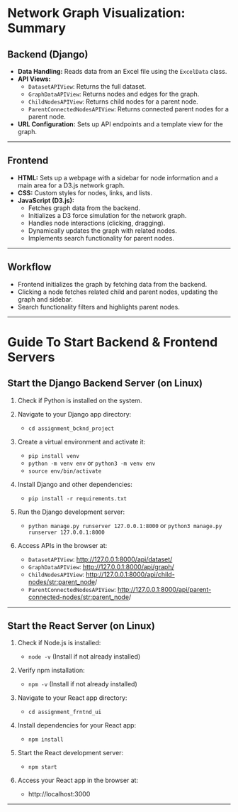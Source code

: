 # Network Graph Visualization: Summary

## Backend (Django)

- **Data Handling:** Reads data from an Excel file using the `ExcelData` class.
- **API Views:**
  - `DatasetAPIView`: Returns the full dataset.
  - `GraphDataAPIView`: Returns nodes and edges for the graph.
  - `ChildNodesAPIView`: Returns child nodes for a parent node.
  - `ParentConnectedNodesAPIView`: Returns connected parent nodes for a parent node.
- **URL Configuration:** Sets up API endpoints and a template view for the graph.

---

## Frontend

- **HTML:** Sets up a webpage with a sidebar for node information and a main area for a D3.js network graph.
- **CSS:** Custom styles for nodes, links, and lists.
- **JavaScript (D3.js):**
  - Fetches graph data from the backend.
  - Initializes a D3 force simulation for the network graph.
  - Handles node interactions (clicking, dragging).
  - Dynamically updates the graph with related nodes.
  - Implements search functionality for parent nodes.

---

## Workflow

- Frontend initializes the graph by fetching data from the backend.
- Clicking a node fetches related child and parent nodes, updating the graph and sidebar.
- Search functionality filters and highlights parent nodes.

---

# Guide To Start Backend & Frontend Servers

## Start the Django Backend Server (on Linux)

1. Check if Python is installed on the system.

2. Navigate to your Django app directory:
   - `cd assignment_bcknd_project`

3. Create a virtual environment and activate it:
   - `pip install venv`
   - `python -m venv env` or `python3 -m venv env`
   - `source env/bin/activate`

4. Install Django and other dependencies:
   - `pip install -r requirements.txt`

5. Run the Django development server:
   - `python manage.py runserver 127.0.0.1:8000` or `python3 manage.py runserver 127.0.0.1:8000`

6. Access APIs in the browser at:
   - `DatasetAPIView`: http://127.0.0.1:8000/api/dataset/
   - `GraphDataAPIView`: http://127.0.0.1:8000/api/graph/
   - `ChildNodesAPIView`: http://127.0.0.1:8000/api/child-nodes/<str:parent_node>/
   - `ParentConnectedNodesAPIView`: http://127.0.0.1:8000/api/parent-connected-nodes/<str:parent_node>/

---

## Start the React Server (on Linux)

1. Check if Node.js is installed:
   - `node -v` (Install if not already installed)

2. Verify npm installation:
   - `npm -v` (Install if not already installed)

3. Navigate to your React app directory:
   - `cd assignment_frntnd_ui`

4. Install dependencies for your React app:
   - `npm install`

5. Start the React development server:
   - `npm start`

6. Access your React app in the browser at:
   - http://localhost:3000

---

